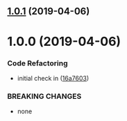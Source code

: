 ## [1.0.1](https://github.com/spmeesseman/conventional-changelog-spm/compare/v1.0.0...v1.0.1) (2019-04-06)

# 1.0.0 (2019-04-06)


### Code Refactoring

* initial check in ([16a7603](https://github.com/spmeesseman/conventional-changelog-spm/commit/16a7603))


### BREAKING CHANGES

* none
